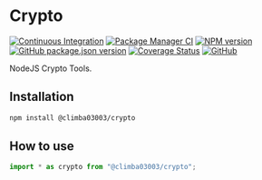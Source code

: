 # Crypto

[![Continuous Integration](https://github.com/climba03003/crypto/actions/workflows/ci.yml/badge.svg)](https://github.com/climba03003/crypto/actions/workflows/ci.yml)
[![Package Manager CI](https://github.com/climba03003/crypto/actions/workflows/package-manager-ci.yml/badge.svg)](https://github.com/climba03003/crypto/actions/workflows/package-manager-ci.yml)
[![NPM version](https://img.shields.io/npm/v/@climba03003/crypto.svg?style=flat)](https://www.npmjs.com/package/@climba03003/crypto)
[![GitHub package.json version](https://img.shields.io/github/package-json/v/climba03003/crypto)](https://github.com/climba03003/crypto)
[![Coverage Status](https://coveralls.io/repos/github/climba03003/crypto/badge.svg?branch=main)](https://coveralls.io/github/climba03003/crypto?branch=master)
[![GitHub](https://img.shields.io/github/license/climba03003/crypto)](https://github.com/climba03003/crypto)

NodeJS Crypto Tools.

## Installation

```bash
npm install @climba03003/crypto
```

## How to use

```typescript
import * as crypto from "@climba03003/crypto";
```
